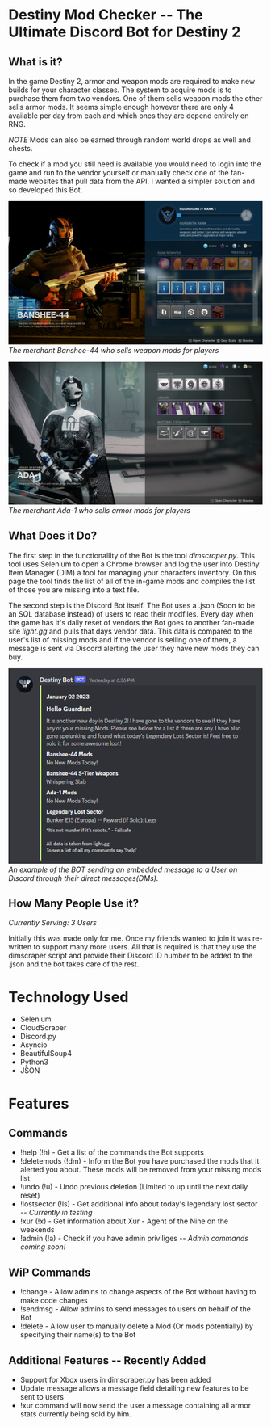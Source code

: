 # Destiny Mod Checker -- The Ultimate Discord Bot for Destiny 2
## What is it?
In the game Destiny 2, armor and weapon mods are required to make new builds for your character classes. The system to acquire mods is to purchase them
from two vendors. One of them sells weapon mods the other sells armor mods. It seems simple enough however there are only 4 available per day from each
and which ones they are depend entirely on RNG.

*NOTE*
Mods can also be earned through random world drops as well and chests.

To check if a mod you still need is available you would need to login into the game and run to the vendor yourself or manually check one of the fan-made
websites that pull data from the API. I wanted a simpler solution and so developed this Bot.

![Banshee-44 shop](https://github.com/Dbevan770/destiny-mod-checker/blob/main/assets/Banshee-44.jpg "Merchant Banshee-44's Store")
*The merchant Banshee-44 who sells weapon mods for players*

![Ada-1 shop](https://github.com/Dbevan770/destiny-mod-checker/blob/main/assets/Ada-1.jpg "Merchant Ada-1's Store")
*The merchant Ada-1 who sells armor mods for players*


## What Does it Do?
The first step in the functionallity of the Bot is the tool *dimscraper.py*. This tool uses Selenium to open a Chrome browser and log the user into
Destiny Item Manager (DIM) a tool for managing your characters inventory. On this page the tool finds the list of all of the in-game mods and compiles
the list of those you are missing into a text file.

The second step is the Discord Bot itself. The Bot uses a .json (Soon to be an SQL database instead) of users to read their modfiles. Every day when the game has it's daily reset of vendors the Bot goes to another fan-made site *light.gg* and pulls that days vendor data. This data is compared to the user's list
of missing mods and if the vendor is selling one of them, a message is sent via Discord alerting the user they have new mods they can buy.

![Bot Message Example](https://github.com/Dbevan770/destiny-mod-checker/blob/main/assets/Bot-Message-Example.png "Bot Message Example")
*An example of the BOT sending an embedded message to a User on Discord through their direct messages(DMs).*

## How Many People Use it?
*Currently Serving: 3 Users*

Initially this was made only for me. Once my friends wanted to join it was re-written to support many more users. All that is required is that they use the dimscraper script and provide their Discord ID number to be added to the .json and the bot takes care of the rest.

# Technology Used
+ Selenium
+ CloudScraper
+ Discord.py
+ Asyncio
+ BeautifulSoup4
+ Python3
+ JSON

# Features
## Commands
+ !help (!h) - Get a list of the commands the Bot supports
+ !deletemods (!dm) - Inform the Bot you have purchased the mods that it alerted you about. These mods will be removed from your missing mods list
+ !undo (!u) - Undo previous deletion (Limited to up until the next daily reset)
+ !lostsector (!ls) - Get additional info about today's legendary lost sector -- *Currently in testing*
+ !xur (!x) - Get information about Xur - Agent of the Nine on the weekends
+ !admin (!a) - Check if you have admin priviliges -- *Admin commands coming soon!*

## WiP Commands
+ !change <context> - Allow admins to change aspects of the Bot without having to make code changes
+ !sendmsg <message> - Allow admins to send messages to users on behalf of the Bot
+ !delete <modName> - Allow user to manually delete a Mod (Or mods potentially) by specifying their name(s) to the Bot

## Additional Features -- Recently Added
+ Support for Xbox users in dimscraper.py has been added
+ Update message allows a message field detailing new features to be sent to users
+ !xur command will now send the user a message containing all armor stats currently being sold by him.
